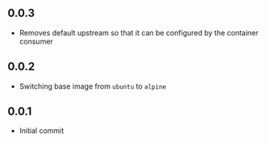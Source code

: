 ## 0.0.3
* Removes default upstream so that it can be configured by the container consumer

## 0.0.2
* Switching base image from `ubuntu` to `alpine`

## 0.0.1
* Initial commit
